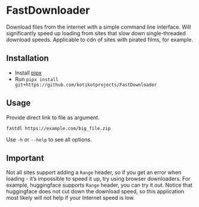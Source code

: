 # FastDownloader
Download files from the internet with a simple command line interface.
Will significantly speed up loading from sites that slow down single-threaded 
download speeds. Applicable to cdn of sites with pirated films, for example.

## Installation
- Install [pipx](https://pypa.github.io/pipx/installation/)
- Run `pipx install git+https://github.com/kotikotprojects/FastDownloader`

## Usage
Provide direct link to file as argument.
```
fastdl https://example.com/big_file.zip
```
Use `-h` or `--help` to see all options.

## Important
Not all sites support adding a `Range` header, so if you get an error when loading - 
it’s impossible to speed it up, try using browser downloaders. 
For example, huggingface supports `Range` header, you can try it out. Notice that
huggingface does not cut down the download speed, so this application most likely will 
not help if your Internet speed is low.
